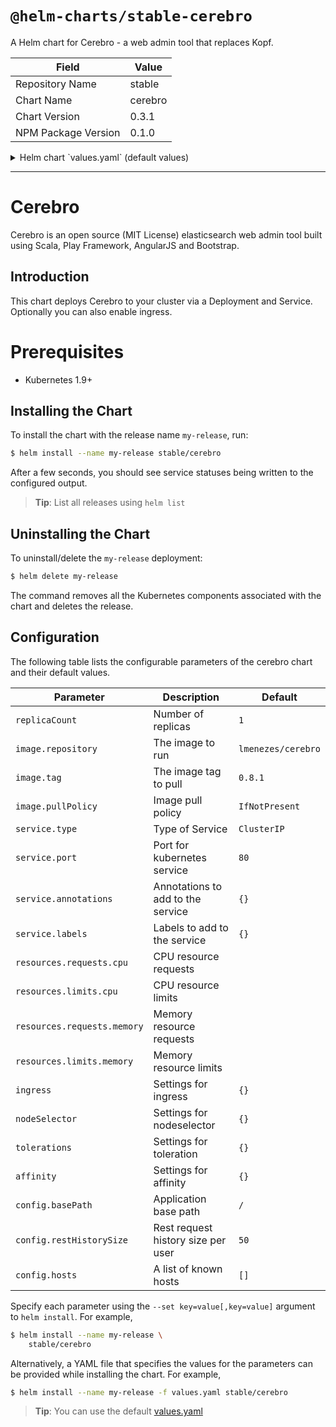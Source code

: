 # `@helm-charts/stable-cerebro`

A Helm chart for Cerebro - a web admin tool that replaces Kopf.

| Field               | Value   |
| ------------------- | ------- |
| Repository Name     | stable  |
| Chart Name          | cerebro |
| Chart Version       | 0.3.1   |
| NPM Package Version | 0.1.0   |

<details>

<summary>Helm chart `values.yaml` (default values)</summary>

```yaml
replicaCount: 1
revisionHistoryLimit: 3

image:
  repository: lmenezes/cerebro
  # Note: when updating the version, ensure `config` and the ConfigMap are kept
  # in sync with the default configuration of the upstream image
  tag: 0.8.1
  pullPolicy: IfNotPresent

service:
  type: ClusterIP
  port: 80
  annotations: {}
  labels: {}

ingress:
  enabled: false
  annotations:
    {}
    # kubernetes.io/ingress.class: nginx
    # kubernetes.io/tls-acme: "true"
  path: /
  hosts:
    - chart-example.local
  tls: []
  #  - secretName: chart-example-tls
  #    hosts:
  #      - chart-example.local

resources: {}

nodeSelector: {}

tolerations: []

affinity: {}

config:
  basePath: '/'
  restHistorySize: 50
  hosts: []
  #  - host:
  #    name:
```

</details>

---

# Cerebro

Cerebro is an open source (MIT License) elasticsearch web admin tool built using Scala, Play Framework, AngularJS and Bootstrap.

## Introduction

This chart deploys Cerebro to your cluster via a Deployment and Service.
Optionally you can also enable ingress.

# Prerequisites

- Kubernetes 1.9+

## Installing the Chart

To install the chart with the release name `my-release`, run:

```bash
$ helm install --name my-release stable/cerebro
```

After a few seconds, you should see service statuses being written to the configured output.

> **Tip**: List all releases using `helm list`

## Uninstalling the Chart

To uninstall/delete the `my-release` deployment:

```bash
$ helm delete my-release
```

The command removes all the Kubernetes components associated with the chart and deletes the release.

## Configuration

The following table lists the configurable parameters of the cerebro chart and their default values.

| Parameter                   | Description                        | Default            |
| --------------------------- | ---------------------------------- | ------------------ |
| `replicaCount`              | Number of replicas                 | `1`                |
| `image.repository`          | The image to run                   | `lmenezes/cerebro` |
| `image.tag`                 | The image tag to pull              | `0.8.1`            |
| `image.pullPolicy`          | Image pull policy                  | `IfNotPresent`     |
| `service.type`              | Type of Service                    | `ClusterIP`        |
| `service.port`              | Port for kubernetes service        | `80`               |
| `service.annotations`       | Annotations to add to the service  | `{}`               |
| `service.labels`            | Labels to add to the service       | `{}`               |
| `resources.requests.cpu`    | CPU resource requests              |                    |
| `resources.limits.cpu`      | CPU resource limits                |                    |
| `resources.requests.memory` | Memory resource requests           |                    |
| `resources.limits.memory`   | Memory resource limits             |                    |
| `ingress`                   | Settings for ingress               | `{}`               |
| `nodeSelector`              | Settings for nodeselector          | `{}`               |
| `tolerations`               | Settings for toleration            | `{}`               |
| `affinity`                  | Settings for affinity              | `{}`               |
| `config.basePath`           | Application base path              | `/`                |
| `config.restHistorySize`    | Rest request history size per user | `50`               |
| `config.hosts`              | A list of known hosts              | `[]`               |

Specify each parameter using the `--set key=value[,key=value]` argument to `helm install`. For example,

```bash
$ helm install --name my-release \
    stable/cerebro
```

Alternatively, a YAML file that specifies the values for the parameters can be provided while installing the chart. For example,

```bash
$ helm install --name my-release -f values.yaml stable/cerebro
```

> **Tip**: You can use the default [values.yaml](values.yaml)
